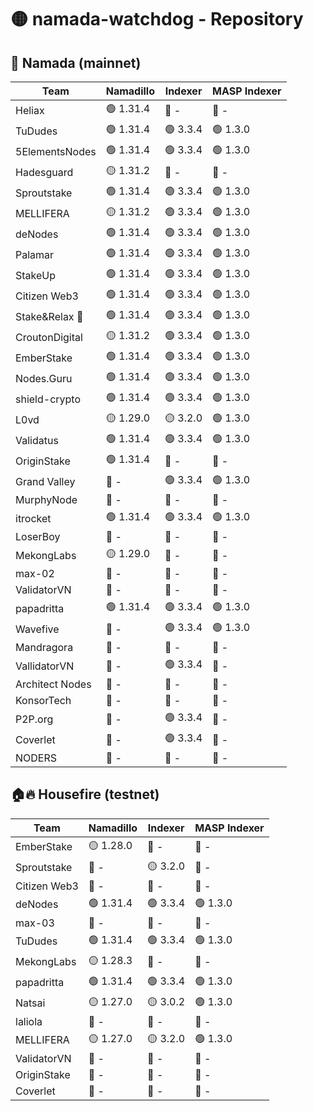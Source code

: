 # 🟡 namada-watchdog - Repository

## 🚀 Namada (mainnet)

| Team | Namadillo | Indexer | MASP Indexer |
|-|-|-|-|
| Heliax | 🟢 1.31.4 | 🔴 - | 🔴 - |
| TuDudes | 🟢 1.31.4 | 🟢 3.3.4 | 🟢 1.3.0 |
| 5ElementsNodes | 🟢 1.31.4 | 🟢 3.3.4 | 🟢 1.3.0 |
| Hadesguard | 🟡 1.31.2 | 🔴 - | 🔴 - |
| Sproutstake | 🟢 1.31.4 | 🟢 3.3.4 | 🟢 1.3.0 |
| MELLIFERA | 🟡 1.31.2 | 🟢 3.3.4 | 🟢 1.3.0 |
| deNodes | 🟢 1.31.4 | 🟢 3.3.4 | 🟢 1.3.0 |
| Palamar | 🟢 1.31.4 | 🟢 3.3.4 | 🟢 1.3.0 |
| StakeUp | 🟢 1.31.4 | 🟢 3.3.4 | 🟢 1.3.0 |
| Citizen Web3 | 🟢 1.31.4 | 🟢 3.3.4 | 🟢 1.3.0 |
| Stake&Relax 🦥 | 🟢 1.31.4 | 🟢 3.3.4 | 🟢 1.3.0 |
| CroutonDigital | 🟡 1.31.2 | 🟢 3.3.4 | 🟢 1.3.0 |
| EmberStake | 🟢 1.31.4 | 🟢 3.3.4 | 🟢 1.3.0 |
| Nodes.Guru | 🟢 1.31.4 | 🟢 3.3.4 | 🟢 1.3.0 |
| shield-crypto | 🟢 1.31.4 | 🟢 3.3.4 | 🟢 1.3.0 |
| L0vd | 🟡 1.29.0 | 🟡 3.2.0 | 🟢 1.3.0 |
| Validatus | 🟢 1.31.4 | 🟢 3.3.4 | 🟢 1.3.0 |
| OriginStake | 🟢 1.31.4 | 🔴 - | 🔴 - |
| Grand Valley | 🔴 - | 🟢 3.3.4 | 🟢 1.3.0 |
| MurphyNode | 🔴 - | 🔴 - | 🔴 - |
| itrocket | 🟢 1.31.4 | 🟢 3.3.4 | 🟢 1.3.0 |
| LoserBoy | 🔴 - | 🔴 - | 🔴 - |
| MekongLabs | 🟡 1.29.0 | 🔴 - | 🔴 - |
| max-02 | 🔴 - | 🔴 - | 🔴 - |
| ValidatorVN | 🔴 - | 🔴 - | 🔴 - |
| papadritta | 🟢 1.31.4 | 🟢 3.3.4 | 🟢 1.3.0 |
| Wavefive | 🔴 - | 🟢 3.3.4 | 🟢 1.3.0 |
| Mandragora | 🔴 - | 🔴 - | 🔴 - |
| VallidatorVN | 🔴 - | 🟢 3.3.4 | 🔴 - |
| Architect Nodes | 🔴 - | 🔴 - | 🔴 - |
| KonsorTech | 🔴 - | 🔴 - | 🔴 - |
| P2P.org | 🔴 - | 🟢 3.3.4 | 🔴 - |
| Coverlet | 🔴 - | 🟢 3.3.4 | 🔴 - |
| NODERS | 🔴 - | 🔴 - | 🔴 - |

## 🏠🔥 Housefire (testnet)

| Team | Namadillo | Indexer | MASP Indexer |
|-|-|-|-|
| EmberStake | 🟡 1.28.0 | 🔴 - | 🔴 - |
| Sproutstake | 🔴 - | 🟡 3.2.0 | 🔴 - |
| Citizen Web3 | 🔴 - | 🔴 - | 🔴 - |
| deNodes | 🟢 1.31.4 | 🟢 3.3.4 | 🟢 1.3.0 |
| max-03 | 🔴 - | 🔴 - | 🔴 - |
| TuDudes | 🟢 1.31.4 | 🟢 3.3.4 | 🟢 1.3.0 |
| MekongLabs | 🟡 1.28.3 | 🔴 - | 🔴 - |
| papadritta | 🟢 1.31.4 | 🟢 3.3.4 | 🟢 1.3.0 |
| Natsai | 🟡 1.27.0 | 🟡 3.0.2 | 🟢 1.3.0 |
| laliola | 🔴 - | 🔴 - | 🔴 - |
| MELLIFERA | 🟡 1.27.0 | 🟡 3.2.0 | 🟢 1.3.0 |
| ValidatorVN | 🔴 - | 🔴 - | 🔴 - |
| OriginStake | 🔴 - | 🔴 - | 🔴 - |
| Coverlet | 🔴 - | 🔴 - | 🔴 - |


